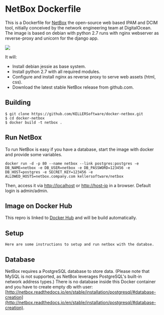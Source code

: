# NetBox Dockerfile

This is a Dockerfile for [NetBox](https://github.com/digitalocean/netbox) the open-source web based IPAM and DCIM tool, nitially conceived by the network engineering team at DigitalOcean.
The image is based on debian with python 2.7 runs with nginx webserver as reverse-proxy and unicorn for the django app.

[![](https://images.microbadger.com/badges/image/kellersoftware/netbox.svg)](https://microbadger.com/images/kellersoftware/netbox)

It will:

* Install debian jessie as base system.
* Install python 2.7 with all required modules.
* Configure and install nginx as reverse proxy to serve web assets (html, css).
* Download the latest stable NetBox release from github.com.


## Building

```
$ git clone https://github.com/KELLERSoftware/docker-netbox.git
$ cd docker-netbox
$ docker build -t netbox .
```


## Run NetBox

To run NetBox is easy if you have a database, start the image with docker and provide some variables.
```
docker run -d -p 80 --name netbox --link postgres:postgres -e DB_NAME=netbox -e DB_USER=netbox -e DB_PASSWORD=123456 -e DB_HOST=postgres -e SECRET_KEY=123456 -e ALLOWED_HOSTS=netbox.company.com kellersoftware/netbox
```
Then, access it via [http://localhost](http://localhost) or [http://host-ip](http://host-ip) in a browser. Default login is admin/admin.


## Image on Docker Hub

This repro is linked to [Docker Hub](https://hub.docker.com/r/kellersoftware/) and will be build automatically. 


## Setup

```
Here are some instructions to setup and run netbox with the databse.
```


## Database

NetBox requires a PostgreSQL database to store data. (Please note that MySQL is not supported, as NetBox leverages PostgreSQL's built-in network address types.) There is no database inside this Docker container and you have to create empty db with user: [http://netbox.readthedocs.io/en/stable/installation/postgresql/#database-creation](http://netbox.readthedocs.io/en/stable/installation/postgresql/#database-creation).


